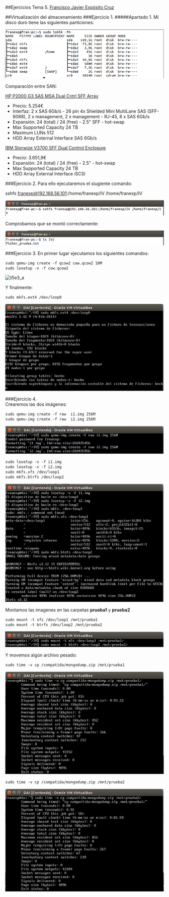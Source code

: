 ##Ejercicios Tema 5. [Francisco Javier Expósito Cruz](http://github.com/franexposito)

##Virtualización del almacenamiento
###Ejercicio 1.
#####Apartado 1.
Mi disco duro tiene las siguientes particiones:  

![t5e1_a](imagenes/t5e1_a.png)  

Comparación entre SAN:  

[HP P2000 G3 SAS MSA Dual Cntrl SFF Array](http://www.misco.co.uk/product/197626/HP-P2000-G3-SAS-MSA-Dual-Cntrl-SFF-Array?selectedTabIndex=2&tabBarViewName=ProductTechnicalSpecifications&page=1&#tabs)

* Precio: 5.254€
* Interfaz: 2 x SAS 6Gb/s - 26 pin 4x Shielded Mini MultiLane SAS (SFF-8088), 2 x management, 2 x management - RJ-45, 8 x SAS 6Gb/s  
* Expansión: 24 (total) / 24 (free) - 2.5" SFF - hot-swap  
* Max Supported Capacity 24 TB  
* Maximum LUNs	512  
* HDD Array External Interface	SAS 6Gb/s  

[IBM Storwize V3700 SFF Dual Control Enclosure](http://www.misco.co.uk/product/205412/IBM-Storwize-V3700-SFF-Dual-Control-Enclosure?selectedTabIndex=2&tabBarViewName=ProductTechnicalSpecifications&page=1&#tabs)  

* Precio: 3.651,9€  
* Expansión: 24 (total) / 24 (free) - 2.5" - hot-swap  
* Max Supported Capacity	24 TB  
* HDD Array External Interface	iSCSI  


###Ejercicio 2.
Para ello ejecutaremos el siugiente comando:  

  sshfs franexp@192.168.56.101:/home/franexp/IV /home/franexp/IV  

![t5e2_a](imagenes/t5e2_a.png)  

Comprobamos que se montó correctamente:  

![t5e2_b](imagenes/t5e2_b.png)  


###Ejercicio 3.
En primer lugar ejecutamos los siguientes comandos:  

```
sudo qemu-img create -f qcow2 cow.qcow2 10M
sudo losetup -v -f cow.qcow2
```  

![t5e3_a](iagenes/t5e3_a.png)

Y finalmente:  

```
sudo mkfs.ext4 /dev/loop0
```

![t5e3_b](imagenes/t5e3_b.png)

###Ejercicio 4.  
Crearemos las dos imágenes:  

```
sudo qemu-img create -f raw  i1.img 256M
sudo qemu-img create -f raw  i2.img 256M
```

![t5e4_a](imagenes/t5e4_a.png)  

```
sudo losetup -v -f i1.img
sudo losetup -v -f i2.img
sudo mkfs.xfs /dev/loop1
sudo mkfs.btrfs /dev/loop2
```

![t5e4_b](imagenes/t5e4_b.png)  

Montamos las imagenes en las carpetas **prueba1** y **prueba2**  

```
sudo mount -t xfs /dev/loop1 /mnt/prueba1
sudo mount -t btrfs /dev/loop2 /mnt/prueba2
```

![t5e4_c](imagenes/t5e4_c.png)

Y movemos algún archivo pesado:  

```
sudo time -v cp /compatida/mongodump.zip /mnt/prueba1
```

![t5e4_d](imagenes/t5e4_d.png)

```
sudo time -v cp /compatida/mongodump.zip /mnt/prueba2
```

![t5e4_e](imagenes/t5e4_e.png)
